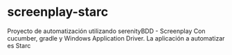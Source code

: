 # screenplay-starc
Proyecto de automatización utilizando serenityBDD - Screenplay Con cucumber, gradle y Windows Application Driver. La aplicación a automatizar es Starc
